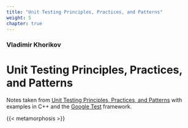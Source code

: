 ```yaml
---
title: "Unit Testing Principles, Practices, and Patterns"
weight: 5
chapter: true
---
```


### Vladimir Khorikov

# Unit Testing Principles, Practices, and Patterns

Notes taken from 
[Unit Testing Principles, Practices, and Patterns](https://www.manning.com/books/unit-testing) with 
examples in C++ and the [Google Test](https://github.com/google/googletest) framework.

{{< metamorphosis >}}
